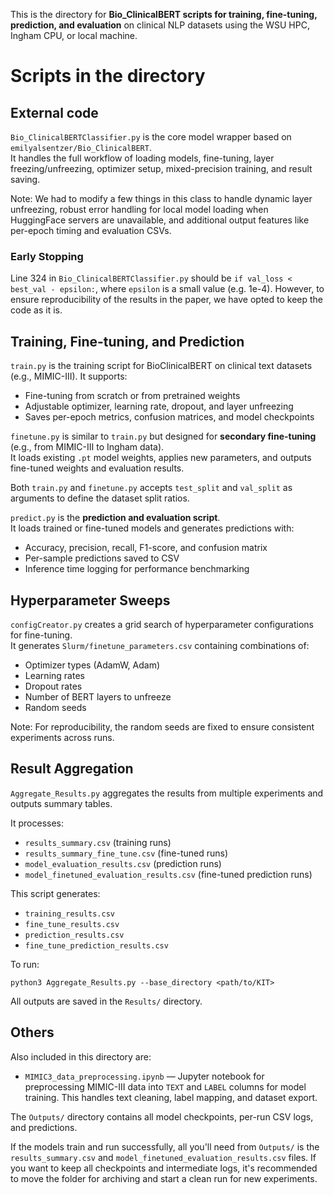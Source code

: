 This is the directory for **Bio_ClinicalBERT scripts for training, fine-tuning, prediction, and evaluation** on clinical NLP datasets using the WSU HPC, Ingham CPU, or local machine.

# Scripts in the directory

## External code

`Bio_ClinicalBERTClassifier.py` is the core model wrapper based on `emilyalsentzer/Bio_ClinicalBERT`.  
It handles the full workflow of loading models, fine-tuning, layer freezing/unfreezing, optimizer setup, mixed-precision training, and result saving. 

Note: We had to modify a few things in this class to handle dynamic layer unfreezing, robust error handling for local model loading when HuggingFace servers are unavailable, and additional output features like per-epoch timing and evaluation CSVs.

### Early Stopping

Line 324 in `Bio_ClinicalBERTClassifier.py` should be `if val_loss < best_val - epsilon:`, where `epsilon` is a small value (e.g. 1e-4). However, to ensure reproducibility of the results in the paper, we have opted to keep the code as it is.


## Training, Fine-tuning, and Prediction

`train.py` is the training script for BioClinicalBERT on clinical text datasets (e.g., MIMIC-III). It supports:

- Fine-tuning from scratch or from pretrained weights  
- Adjustable optimizer, learning rate, dropout, and layer unfreezing  
- Saves per-epoch metrics, confusion matrices, and model checkpoints  

`finetune.py` is similar to `train.py` but designed for **secondary fine-tuning** (e.g., from MIMIC-III to Ingham data).  
It loads existing `.pt` model weights, applies new parameters, and outputs fine-tuned weights and evaluation results. 

Both `train.py` and `finetune.py` accepts `test_split` and `val_split` as arguments to define the dataset split ratios.

`predict.py` is the **prediction and evaluation script**.  
It loads trained or fine-tuned models and generates predictions with:

- Accuracy, precision, recall, F1-score, and confusion matrix  
- Per-sample predictions saved to CSV  
- Inference time logging for performance benchmarking  


## Hyperparameter Sweeps

`configCreator.py` creates a grid search of hyperparameter configurations for fine-tuning.  
It generates `Slurm/finetune_parameters.csv` containing combinations of:

- Optimizer types (AdamW, Adam)  
- Learning rates  
- Dropout rates  
- Number of BERT layers to unfreeze  
- Random seeds  

Note: For reproducibility, the random seeds are fixed to ensure consistent experiments across runs.


## Result Aggregation

`Aggregate_Results.py` aggregates the results from multiple experiments and outputs summary tables.

It processes:

- `results_summary.csv` (training runs)  
- `results_summary_fine_tune.csv` (fine-tuned runs)  
- `model_evaluation_results.csv` (prediction runs)  
- `model_finetuned_evaluation_results.csv` (fine-tuned prediction runs)

This script generates:

- `training_results.csv`  
- `fine_tune_results.csv`  
- `prediction_results.csv`  
- `fine_tune_prediction_results.csv`

To run: 
```
python3 Aggregate_Results.py --base_directory <path/to/KIT>
```

All outputs are saved in the `Results/` directory.

## Others

Also included in this directory are:

* `MIMIC3_data_preprocessing.ipynb` — Jupyter notebook for preprocessing MIMIC-III data into `TEXT` and `LABEL` columns for model training. This handles text cleaning, label mapping, and dataset export.

The `Outputs/` directory contains all model checkpoints, per-run CSV logs, and predictions.  

If the models train and run successfully, all you'll need from `Outputs/` is the `results_summary.csv` and `model_finetuned_evaluation_results.csv` files. If you want to keep all checkpoints and intermediate logs, it's recommended to move the folder for archiving and start a clean run for new experiments.


